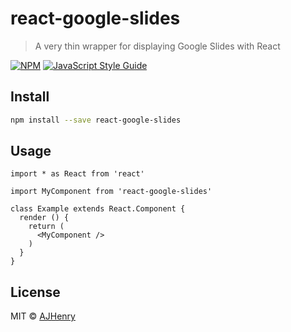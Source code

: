 # react-google-slides

> A very thin wrapper for displaying Google Slides with React

[![NPM](https://img.shields.io/npm/v/react-google-slides.svg)](https://www.npmjs.com/package/react-google-slides) [![JavaScript Style Guide](https://img.shields.io/badge/code_style-standard-brightgreen.svg)](https://standardjs.com)

## Install

```bash
npm install --save react-google-slides
```

## Usage

```tsx
import * as React from 'react'

import MyComponent from 'react-google-slides'

class Example extends React.Component {
  render () {
    return (
      <MyComponent />
    )
  }
}
```

## License

MIT © [AJHenry](https://github.com/AJHenry)
